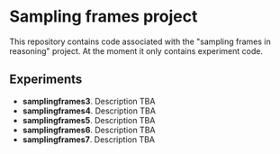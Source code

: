 # Sampling frames project

This repository contains code associated with the "sampling frames in reasoning" project. At the moment it only contains experiment code. 

## Experiments

* **samplingframes3**. Description TBA
* **samplingframes4**. Description TBA
* **samplingframes5**. Description TBA
* **samplingframes6**. Description TBA
* **samplingframes7**. Description TBA